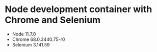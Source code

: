 # Node development container with Chrome and Selenium

- Node 11.7.0
- Chrome 68.0.3440.75-r0
- Selenium 3.141.59
